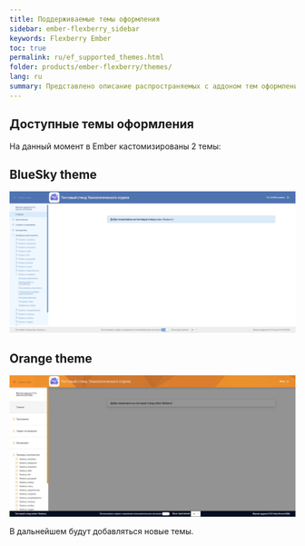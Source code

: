 ```yaml
---
title: Поддерживаемые темы оформления
sidebar: ember-flexberry_sidebar
keywords: Flexberry Ember
toc: true
permalink: ru/ef_supported_themes.html
folder: products/ember-flexberry/themes/
lang: ru
summary: Представлено описание распространяемых с аддоном тем оформления
---
```


## Доступные темы оформления

На данный момент в Ember кастомизированы 2 темы:  

## BlueSky theme

![screenshoot](/images/pages/img_themes/screenshots/blueSky-theme.jpg)

## Orange theme

![screenshoot](/images/pages/img_themes/screenshots/orange-theme.jpg)

В дальнейшем будут добавляться новые темы.
